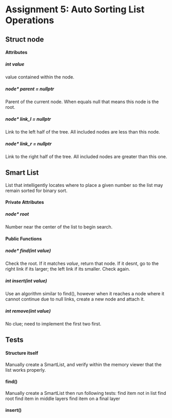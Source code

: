 # Assignment 5: Auto Sorting List Operations


## Struct node
#### Attributes
##### int *value*
value contained within the node.

##### node* *parent* = nullptr
Parent of the current node. When equals null that means this node is the root.

##### node* *link_l* = nullptr
Link to the left half of the tree. All included nodes are less than this node.

##### node* *link_r* = nullptr
Link to the right half of the tree. All included nodes are greater than this one.


## Smart List
List that intelligently locates where to place a given number so the list may remain sorted for binary sort.

#### Private Attributes
##### node* root
Number near the center of the list to begin search.

#### Public Functions
##### node* find(int value)
Check the root. If it matches *value*, return that node. If it desnt, go to the right link if its larger; the left link if its smaller. Check again.

##### int insert(int value)
Use an algorithm similar to find(), however when it reaches a node  where it cannot continue due to null links, create a new node and attach it.

##### int remove(int value)
No clue; need to implement the first two first.


## Tests
#### Structure itself
Manually create a SmartList, and verify within the memory viewer that the list works properly.

#### find()
Manually create a SmartList then run following tests:
find item not in list
find root
find item in middle layers
find item on a final layer

#### insert()
